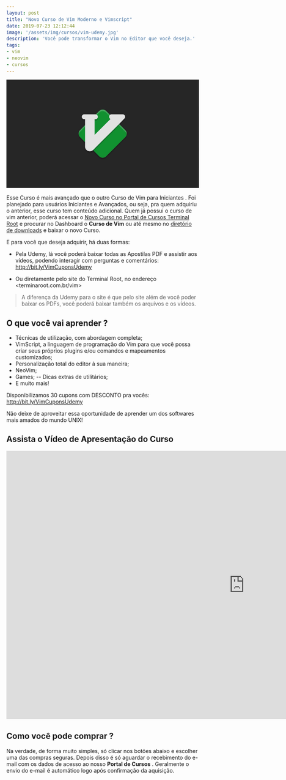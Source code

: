 ```yaml
---
layout: post
title: "Novo Curso de Vim Moderno e Vimscript"
date: 2019-07-23 12:12:44
image: '/assets/img/cursos/vim-udemy.jpg'
description: 'Você pode transformar o Vim no Editor que você deseja.'
tags:
- vim
- neovim
- cursos
---
```


![Novo Curso Completo de Vim Moderno e Vimscript](/assets/img/cursos/vim-udemy.jpg)

Esse Curso é mais avançado que o outro Curso de Vim para Iniciantes . Foi planejado para usuários Iniciantes e Avançados, ou seja, pra quem adquiriu o
anterior, esse curso tem conteúdo adicional. Quem já possui o curso de vim anterior, poderá acessar o [Novo Curso no Portal de Cursos Terminal Root](https://youtu.be/v4Dn6Yf61ww) e procurar no Dashboard o **Curso de Vim** ou até mesmo no [diretório de downloads](https://terminalroot.com.br/vim/) e baixar o novo Curso.

E para você que deseja adquirir, há duas formas:

- Pela Udemy, lá você poderá baixar todas
  as Apostilas PDF e assistir aos vídeos, podendo interagir com perguntas e
  comentários: <http://bit.ly/VimCuponsUdemy>

- Ou diretamente pelo site do Terminal Root, no endereço <terminaroot.com.br/vim>

> A diferença da Udemy para o site é que pelo site além de você poder baixar os
PDFs, você poderá baixar também os arquivos e os vídeos.

## O que você vai aprender ?

- Técnicas de utilização, com abordagem completa;
- VimScript, a linguagem de programação do Vim para que você possa criar seus
  próprios plugins e/ou comandos e mapeamentos customizados;
- Personalização total do editor à sua maneira;
- NeoVim;
- Games;
-- Dicas extras de utilitários;
- E muito mais!

Disponibilizamos 30 cupons com DESCONTO pra vocês: <http://bit.ly/VimCuponsUdemy>

Não deixe de aproveitar essa oportunidade de aprender um dos softwares mais
amados do mundo UNIX!

## Assista o Vídeo de Apresentação do Curso

<iframe width="1246" height="701" src="https://www.youtube.com/embed/GzZYmiglffk" frameborder="0" allow="accelerometer; autoplay; encrypted-media; gyroscope; picture-in-picture" allowfullscreen></iframe>

## Como você pode comprar ?

Na verdade, de forma muito simples, só clicar nos botões abaixo e escolher uma das compras seguras. Depois disso é só aguardar o recebimento do e-mail com os dados de acesso ao nosso **Portal de Cursos** . Geralmente o envio do e-mail é automático logo após confirmação da aquisição.

<script async src="https://pagead2.googlesyndication.com/pagead/js/adsbygoogle.js"></script>

<!-- Informat -->
<ins class="adsbygoogle"
 style="display:block"
 data-ad-client="ca-pub-2838251107855362"
 data-ad-slot="2327980059"
 data-ad-format="auto"
 data-full-width-responsive="true"></ins>

<script>
(adsbygoogle = window.adsbygoogle || []).push({});
</script>



